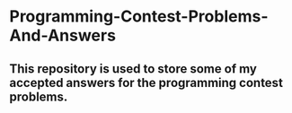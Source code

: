# Programming-Contest-Problems-And-Answers

## This repository is used to store some of my accepted answers for the programming contest problems.
